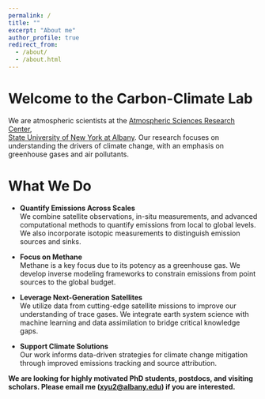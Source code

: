 ```yaml
---
permalink: /
title: ""
excerpt: "About me"
author_profile: true
redirect_from: 
  - /about/
  - /about.html
---
```


# Welcome to the Carbon-Climate Lab

We are atmospheric scientists at the [Atmospheric Sciences Research Center](https://www.albany.edu/asrc),  
[State University of New York at Albany](https://www.albany.edu/). Our research focuses on understanding the drivers of climate change, with an emphasis on greenhouse gases and air pollutants.

# What We Do

- **Quantify Emissions Across Scales**  
  We combine satellite observations, in-situ measurements, and advanced computational methods to quantify emissions from local to global levels. We also incorporate isotopic measurements to distinguish emission sources and sinks.

- **Focus on Methane**  
  Methane is a key focus due to its potency as a greenhouse gas. We develop inverse modeling frameworks to constrain emissions from point sources to the global budget.

- **Leverage Next-Generation Satellites**  
  We utilize data from cutting-edge satellite missions to improve our understanding of trace gases. We integrate earth system science with machine learning and data assimilation to bridge critical knowledge gaps.

- **Support Climate Solutions**  
  Our work informs data-driven strategies for climate change mitigation through improved emissions tracking and source attribution.

**We are looking for highly motivated PhD students, postdocs, and visiting scholars. Please email me (xyu2@albany.edu) if you are interested.**
